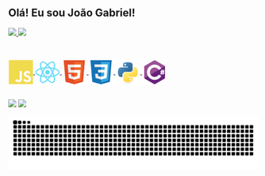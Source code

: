 ## Olá! Eu sou João Gabriel!

<div>
  <a href="https://github.com/JoaoFreitasGab">
  <img height="180cm" src="https://github-readme-stats.vercel.app/api?username=JoaoFreitasGab&show_icons=truetheme&theme=merko&include_all_comits=true&count_private=true"/>  
  <img height="180cm" src="https://github-readme-stats.vercel.app/api/top-langs/?username=JoaoFreitasGab&layout=compact&langs_count=16&theme=merko"/>
</div>
  
 
  ##
 
  
<div style="display: inline_block"><br>
  <img align="center" alt="js-joao" height="50" width="50" src="https://raw.githubusercontent.com/devicons/devicon/master/icons/javascript/javascript-plain.svg">
  <img align="center" alt="html-joao" height="50" width="50" src="https://raw.githubusercontent.com/devicons/devicon/master/icons/react/react-original.svg">
  <img align="center" alt="css-joao" height="50" width="50" src="https://raw.githubusercontent.com/devicons/devicon/master/icons/html5/html5-original.svg">
  <img align="center" alt="react=joao" height="50" width="50" src="https://raw.githubusercontent.com/devicons/devicon/master/icons/css3/css3-original.svg">
  <img align="center" alt="react=joao" height="50" width="50" src="https://raw.githubusercontent.com/devicons/devicon/master/icons/python/python-original.svg">
  <img align="center" alt="react=joao" height="50" width="50" src="https://raw.githubusercontent.com/devicons/devicon/master/icons/csharp/csharp-original.svg">

 
  </div>
  
  
  ##
  
  
  <div >
    <a href="mailto:joao.gcamargo@gmail.com"><img src=https://img.shields.io/badge/Gmail-D14836?style=for-the-badge&logo=gmail&logoColor=white
""></a>
    <a href="https://www.linkedin.com/in/jo%C3%A3o-gabriel-camargo-de-freitas-61568b189/"><img src=https://img.shields.io/badge/LinkedIn-0077B5?style=for-the-badge&logo=linkedin&logoColor=white></a>
   </div>
  
  
   ![Snake animation](https://github.com/JoaoFreitasGab/JoaoFreitasGab/blob/output/github-contribution-grid-snake.svg)
  
  
  
  
  
  
  
  
  
  
